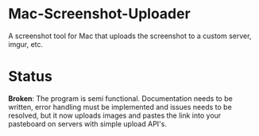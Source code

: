 # Mac-Screenshot-Uploader
A screenshot tool for Mac that uploads the screenshot to a custom server, imgur, etc.

# Status
**Broken**: The program is semi functional. Documentation needs to be written, error handling must be implemented and issues needs to be resolved, but it now uploads images and pastes the link into your pasteboard on servers with simple upload API's.
